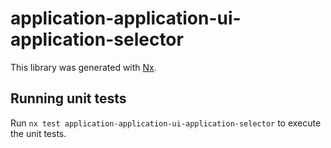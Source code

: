 # application-application-ui-application-selector

This library was generated with [Nx](https://nx.dev).

## Running unit tests

Run `nx test application-application-ui-application-selector` to execute the unit tests.
